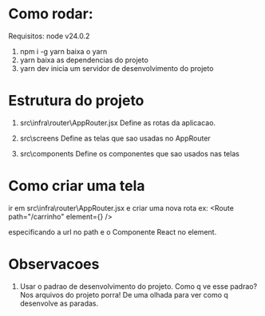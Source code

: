# Como rodar:

Requisitos: node v24.0.2

1. npm i -g yarn
   baixa o yarn
2. yarn
   baixa as dependencias do projeto
3. yarn dev
   inicia um servidor de desenvolvimento do projeto

# Estrutura do projeto

1. src\infra\router\AppRouter.jsx
   Define as rotas da aplicacao.

2. src\screens
   Define as telas que sao usadas no AppRouter

3. src\components
   Define os componentes que sao usados nas telas

# Como criar uma tela

ir em src\infra\router\AppRouter.jsx e criar uma nova rota ex:
<Route path="/carrinho" element={<Carrinho />} />

especificando a url no path e o Componente React no element.

# Observacoes

1. Usar o padrao de desenvolvimento do projeto. Como q ve esse padrao? Nos arquivos do projeto porra! De uma olhada para ver como q desenvolve as paradas.
